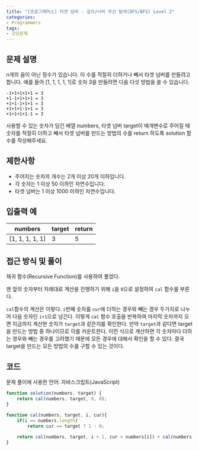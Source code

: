 ```yaml
---
title: "[프로그래머스] 타겟 넘버 - 깊이/너비 우선 탐색(DFS/BFS) Level 2"
categories:
- Programmers
tags:
- 코딩문제
---
```


## 문제 설명

n개의 음이 아닌 정수가 있습니다. 이 수를 적절히 더하거나 빼서 타겟 넘버를 만들려고 합니다. 예를 들어 [1, 1, 1, 1, 1]로 숫자 3을 만들려면 다음 다섯 방법을 쓸 수 있습니다.

```
-1+1+1+1+1 = 3
+1-1+1+1+1 = 3
+1+1-1+1+1 = 3
+1+1+1-1+1 = 3
+1+1+1+1-1 = 3
```

사용할 수 있는 숫자가 담긴 배열 numbers, 타겟 넘버 target이 매개변수로 주어질 때 숫자를 적절히 더하고 빼서 타겟 넘버를 만드는 방법의 수를 return 하도록 solution 함수를 작성해주세요.

## 제한사항

* 주어지는 숫자의 개수는 2개 이상 20개 이하입니다.
* 각 숫자는 1 이상 50 이하인 자연수입니다.
* 타겟 넘버는 1 이상 1000 이하인 자연수입니다.

## 입출력 예

| numbers         	| target 	| return 	|
|-----------------	|--------	|--------	|
| [1, 1, 1, 1, 1] 	| 3      	| 5      	|

## 접근 방식 및 풀이

재귀 함수(Recursive Function)를 사용하여 풀었다.

맨 앞의 숫자부터 차례대로 계산을 진행하기 위해 `i`을 `0`으로 설정하여 `cal` 함수를 부른다.

`cal`함수의 계산은 이렇다. `i`번째 숫자를 `cur`에 더하는 경우와 빼는 경우 두가지로 나누어 다음 숫자인 `i+1`으로 넘긴다. 이렇게 `cal` 함수 호출을 반복하여 마지막 숫자까지 오면 지금까지 계산한 숫자가 `target`과 같은지를 확인한다. 만약 `target`과 같다면 target을 만드는 방법 중 하나이므로 이를 카운트한다. 이런 식으로 계산하면 각 숫자마다 더하는 경우와 빼는 경우를 고려했기 때문에 모든 경우에 대해서 확인을 할 수 있다. 결국 target을 만드는 모든 방법의 수를 구할 수 있는 것이다.

## 코드

문제 풀이에 사용한 언어: 자바스크립트(JavaScript)

``` javascript
function solution(numbers, target) {
    return cal(numbers, target, 0, 0);
}

function cal(numbers, target, i, cur){
    if(i == numbers.length)
        return cur == target ? 1 : 0;
    
    return cal(numbers, target, i + 1, cur + numbers[i]) + cal(numbers, target, i + 1, cur - numbers[i]);
}
```
